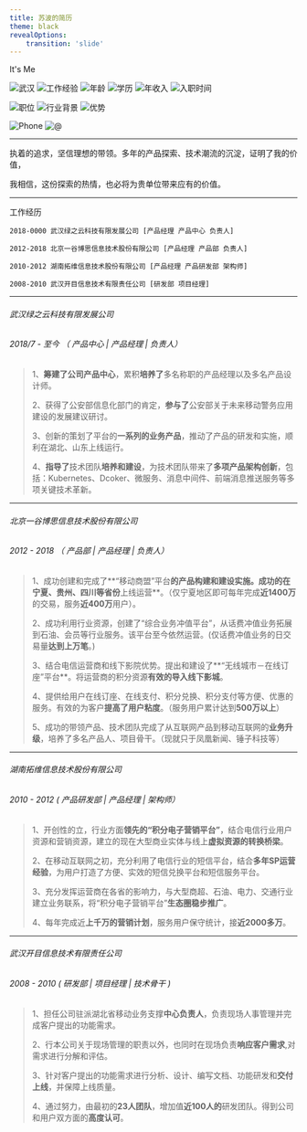```yaml
---
title: 苏波的简历 
theme: black
revealOptions:
    transition: 'slide'
---
```



It's Me

![武汉](https://img.shields.io/badge/现住址-武汉-yellow) 
![工作经验](https://img.shields.io/badge/工作经验-11-blue)
![年龄](https://img.shields.io/badge/年龄-36岁-green)
![学历](http://img.shields.io/badge/中南财经政法大学-本科-blue)
![年收入](https://img.shields.io/badge/年收入-20万-blue)
![入职时间](http://img.shields.io/badge/入职时间-一周内-yellow)


![职位](http://img.shields.io/badge/职位-产品经理-green)
![行业背景](http://img.shields.io/badge/行业背景-计算机软件|政府行业|电信|互联网|电子商务-blue)
![优势](http://img.shields.io/badge/优势-技术背景|多领域专家|沟通能力-blue)

![Phone](http://img.shields.io/badge/电话-18627866090-green)
![@](http://img.shields.io/badge/@-18627866090@163.com-green)

---

执着的追求，坚信理想的带领。多年的产品探索、技术潮流的沉淀，证明了我的价值，

我相信，这份探索的热情，也必将为贵单位带来应有的价值。

---

工作经历

```
2018-0000 武汉绿之云科技有限发展公司 [产品经理 产品中心 负责人]
```

```
2012-2018 北京一谷博思信息技术股份有限公司 [产品经理 产品部 负责人]
```

```
2010-2012 湖南拓维信息技术股份有限公司 [产品经理 产品研发部 架构师]
```

```
2008-2010 武汉开目信息技术有限责任公司 [研发部 项目经理] 
```

---
###### 武汉绿之云科技有限发展公司
###### *2018/7 - 至今* （ 产品中心 | 产品经理 | 负责人）
> 1、**筹建了公司产品中心**，累积**培养了**多名称职的产品经理以及多名产品设计师。
>
> 2、获得了公安部信息化部门的肯定，**参与了**公安部关于未来移动警务应用建设的发展建议研讨。 
>
> 3、创新的策划了平台的**一系列的业务产品**，推动了产品的研发和实施，顺利在湖北、山东上线运行。 
>
> 4、**指导了**技术团队**培养和建设**，为技术团队带来了**多项产品架构创新**，包括：Kubernetes、Dcoker、微服务、消息中间件、前端消息推送服务等多项关键技术革新。 
	
---
###### 北京一谷博思信息技术股份有限公司 
###### *2012 - 2018* （ 产品部 | 产品经理 | 负责人）

> 1、成功创建和完成了**“移动商盟”平台**的产品构建和建设实施。成功的在宁夏、贵州、四川等省份**上线运营**。（仅宁夏地区即可每年完成**近1400万**的交易，服务**近400万**用户）。
>
> 2、成功利用行业资源，创建了“综合业务冲值平台”，从话费冲值业务拓展到石油、会员等行业服务。该平台至今依然运营。(仅话费冲值业务的日交易量**达到上万笔**。)
>
> 3、结合电信运营商和线下影院优势。提出和建设了**“无线城市－在线订座”平台**。将运营商的积分资源**有效的导入线下影城**。
>
> 4、提供给用户在线订座、在线支付、积分兑换、积分支付等方便、优惠的服务。有效的为客户**提高了用户粘度**。（服务用户累计达到**500万以上**）
>
> 5、成功的带领产品、技术团队完成了从互联网产品到移动互联网的**业务升级**，培养了多名产品人、项目骨干。（现就只于凤凰新闻、锤子科技等）


---

###### 湖南拓维信息技术股份有限公司 
###### *2010 - 2012* ( 产品研发部 | 产品经理 | 架构师）

> 1、开创性的立，行业方面**领先的“积分电子营销平台”**，结合电信行业用户资源和营销资源，建立的现在大型商业实体与线上**虚拟资源的转换桥梁**。
>
> 2、在移动互联网之初，充分利用了电信行业的短信平台，结合**多年SP运营经验**，为用户打造了方便、实效的短信兑换平台和短信服务平台。
>
> 3、充分发挥运营商在各省的影响力，与大型商超、石油、电力、交通行业建立业务联系，将“积分电子营销平台”**生态圈稳步推广**。
>
> 4、每年完成近**上千万的营销计划**，服务用户保守统计，接**近2000多万**。


---
###### 武汉开目信息技术有限责任公司 
###### *2008 - 2010* ( 研发部 | 项目经理 | 技术骨干 )
> 1、担任公司驻派湖北省移动业务支撑**中心负责人**，负责现场人事管理并完成客户提出的功能需求。
>
> 2、行本公司关于现场管理的职责以外，也同时在现场负责**响应客户需求**,对需求进行分解和评估。
> 
> 3、针对客户提出的功能需求进行分析、设计、编写文档、功能研发和**交付上线**，并保障上线质量。
> 
> 4、通过努力，由最初的**23人团队**，增加值**近100人的**研发团队。得到公司和用户双方面的**高度认可**。

